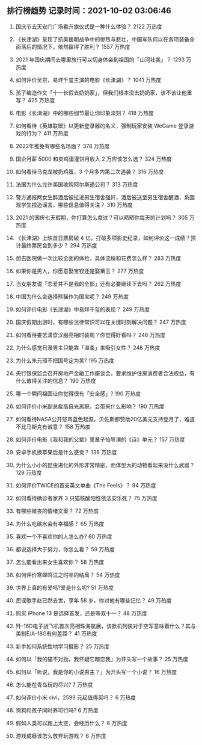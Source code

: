
## 排行榜趋势 记录时间：2021-10-02 03:06:46
  
  1. 国庆节去天安门广场看升旗仪式是一种什么体验？ 2122 万热度
    
  2. 《长津湖》呈现了抗美援朝战争中的惨烈与悲壮，中国军队何以在各项装备全面落后的情况下，依然赢得了胜利？ 1557 万热度
    
  3. 2021 年国庆期间去哪里旅行可以切身体会到祖国的「山河壮美」？ 1293 万热度
    
  4. 如何评价吴京、易烊千玺主演的电影《长津湖》？ 1041 万热度
    
  5. 孩子编造作文「十一长假去奶奶家」，但我们根本没去奶奶家，该不该让他重写？ 425 万热度
    
  6. 电影《长津湖》中的哪些细节最让你印象深刻？ 418 万热度
    
  7. 如何看待《英雄联盟》以更新登录器的名义，强制玩家安装 WeGame 登录游戏的行为？ 411 万热度
    
  8. 2022年推免有哪些名场面？ 378 万热度
    
  9. 国企月薪  5000 和卖鸡蛋灌饼月收入 2 万应该怎么选？ 324 万热度
    
  10. 如何看待马克龙被扔鸡蛋，3 个月多内第二次遇袭？ 316 万热度
    
  11. 法国为什么允许美国收购阿尔斯通公司？ 313 万热度
    
  12. 警方通报两女生醉酒后被拉进男生宿舍强奸，酒后被送至男生宿舍醒酒，系围观学生捏造谣言，哪些信息值得关注？ 310 万热度
    
  13. 2021 的国庆七天假期，你打算怎么度过？可以晒晒你每天的计划吗？ 305 万热度
    
  14. 《长津湖》上映首日票房破 4 亿，打破多项影史纪录，如何评价这一成绩？预计最终票房会到多少？ 294 万热度
    
  15. 想去医院做一次比较全面的体检，具体流程和花费怎么样？ 283 万热度
    
  16. 如果你是男人，你愿意娶宝钗还是娶黛玉？ 277 万热度
    
  17. 当女朋友说「恋爱并不是我的全部」还有必要继续下去吗？ 262 万热度
    
  18. 中国为什么会选择熊猫作为国宝呢？ 249 万热度
    
  19. 如何评价电影《长津湖》中易烊千玺的表现？ 249 万热度
    
  20. 国庆假期出游时，有哪些法律常识可以在关键时刻解决问题？ 247 万热度
    
  21. 如何看待娄艺潇穿汉服亮相时装周？你觉得好看吗？ 246 万热度
    
  22. 为什么感觉日漫男主只能靠「温柔」来吸引女性？ 246 万热度
    
  23. 为什么朱元璋不把国号定为吴? 195 万热度
    
  24. 央行银保监会召开房地产金融工作座谈会，要求维护住房消费者合法权益，有什么值得关注的信息？ 190 万热度
    
  25. 哪一个瞬间祖国让你觉得很有「安全感」? 190 万热度
    
  26. 如何评价小米副总裁高自光离职，会带来什么影响？ 190 万热度
    
  27. 如何看待NASA公开怒骂蓝色起源，贝佐斯都赞助20亿美元支持登月了，难道不比马斯克有诚意？ 158 万热度
    
  28. 如何评价电影《我和我的父辈》里章子怡导演的《诗》单元？ 157 万热度
    
  29. 安卓手机换苹果后是什么感觉？ 136 万热度
    
  30. 为什么小小的昆虫进化的外形非常精密，而体型大的动物看起来没什么武器？ 129 万热度
    
  31. 如何评价TWICE的首支英文单曲《The Feels》？ 94 万热度
    
  32. 如何看待确诊者家养 3 只猫核酸阳性依法安乐死？ 75 万热度
    
  33. 有哪些微丧的情绪文案？ 72 万热度
    
  34. 为什么吃碳水会有幸福感？ 65 万热度
    
  35. 喜欢一个不喜欢你的人怎么办? 60 万热度
    
  36. 都说选择大于努力，你怎么看？ 59 万热度
    
  37. 怎么能看出来女生喜欢你？ 58 万热度
    
  38. 如何评价寒蝉鸣泣之时卒的结局？ 54 万热度
    
  39. 世界上真的有爱吗?爱是什么呢? 51 万热度
    
  40. 民谣歌手赵已然去世，享年 58 岁，你对他有哪些记忆？ 49 万热度
    
  41. 购买 iPhone 13 是选择首发，还是等双十一？ 48 万热度
    
  42. 歼-16D电子战飞机首次亮相珠海航展，该款机列装对于空军意味着什么？其与美制E/A-18G有何差距？ 41 万热度
    
  43. 新手如何系统性地学习摄影？ 25 万热度
    
  44. 如何以「我的猫不对劲，我怀疑它暗恋我」为开头写一个故事？ 25 万热度
    
  45. 如何以「听说，我是你的小说男主？」为开头写一个小说？ 16 万热度
    
  46. 怎么能在青岛玩的尽兴? 7 万热度
    
  47. 如何评价小米 civi，2599 元起值得买吗？ 6 万热度
    
  48. 狗狗和孩子同时养可行吗? 6 万热度
    
  49. 假如人类可以跑上太空，会经历什么？ 6 万热度
    
  50. 游戏成瘾该怎么放弃玩游戏？ 6 万热度
    